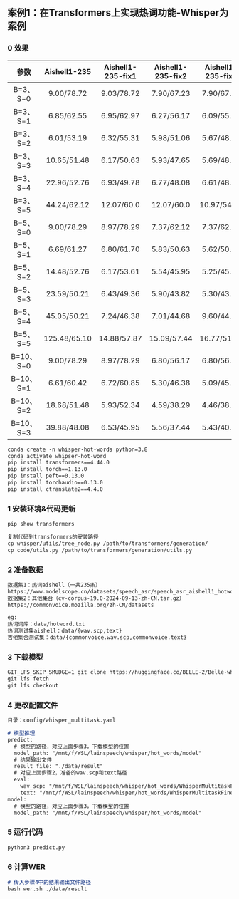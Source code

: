 ## 案例1：在Transformers上实现热词功能-Whisper为案例		
### 0 效果
| 参数   | Aishell1-235 | Aishell1-235-fix1 | Aishell1-235-fix2 | Aishell1-235-fix3 | CommonVoice-19-test-fix1 |
| :-----------------: | :----: | :-------: | :-------: | :-------: | :-------: |
| B=3、S=0  | 9.00/78.72  | 9.03/78.72	|7.90/67.23  |	7.90/67.23  |	16.15/64.59 |
| B=3、S=1  | 6.85/62.55  |	6.95/62.97	|6.27/56.17	 |6.09/55.31	  |14.91/65.14|
| B=3、S=2  |	6.01/53.19	|6.32/55.31	  |5.98/51.06  |	5.67/48.51  |	14.49/67.17
| B=3、S=3	| 10.65/51.48	|6.17/50.63	  |5.93/47.65  |	5.69/48.08  |	16.95/71.54
| B=3、S=4	| 22.96/52.76	|6.93/49.78	  |6.77/48.08  |	6.61/48.93  |	
| B=3、S=5	| 44.24/62.12	|12.07/60.0	  |12.07/60.0  |	10.97/54.04 |	
| B=5、S=0	| 9.00/78.29  |	8.97/78.29	|7.37/62.12	 |7.37/62.12    |	
| B=5、S=1  |	6.69/61.27	|6.80/61.70	  |5.83/50.63  |	5.62/50.21  |	
| B=5、S=2  |	14.48/52.76	|6.17/53.61	  |5.54/45.95  | 	5.25/45.95  |	
| B=5、S=3  |	23.59/50.21	|6.43/49.36	  |5.90/43.82  |	5.30/43.82  |	
| B=5、S=4  |	45.05/50.21	|7.24/46.38	  |7.01/44.68  |	9.60/44.68  |	
| B=5、S=5  |	125.48/65.10|	14.88/57.87 |	15.09/57.44|	16.77/51.48	|
| B=10、S=0	| 9.00/78.29	|8.97/78.29	  |6.80/56.17	 |6.80/56.17    |	
| B=10、S=1 |	6.61/60.42	|6.72/60.85	  |5.30/46.38  |	5.09/45.53	|
| B=10、S=2 |	18.68/51.48	|5.93/52.34	  |4.59/38.29  |	4.46/38.72  |	
| B=10、S=3 |	39.88/48.08	|6.53/45.95	  |5.56/37.44  |	5.43/40.42  |	
```markdown
conda create -n whisper-hot-words python=3.8
conda activate whipser-hot-word
pip install transformers==4.44.0
pip install torch==1.13.0
pip install peft==0.13.0
pip install torchaudio==0.13.0
pip install ctranslate2==4.4.0
```
### 1 安装环境&代码更新
```markdown
pip show transformers

复制代码到transformers的安装路径
cp whisper/utils/tree_node.py /path/to/transformers/generation/
cp code/utils.py /path/to/transformers/generation/utils.py
```
### 2 准备数据
```markdown
数据集1：热词aishell（一共235条）
https://www.modelscope.cn/datasets/speech_asr/speech_asr_aishell1_hotwords_testsets/files
数据集2：其他集合（cv-corpus-19.0-2024-09-13-zh-CN.tar.gz）
https://commonvoice.mozilla.org/zh-CN/datasets

eg:
热词词库：data/hotword.txt
热词测试集aishell：data/{wav.scp,text}
吉他集合测试集：data/{commonvoice.wav.scp,commonvoice.text}
```
### 3 下载模型
```markdown
GIT_LFS_SKIP_SMUDGE=1 git clone https://huggingface.co/BELLE-2/Belle-whisper-large-v2-zh
git lfs fetch
git lfs checkout
```
### 4 更改配置文件
```markdown
目录：config/whisper_multitask.yaml

# 模型推理
predict:
  # 模型的路径，对应上面步骤3，下载模型的位置
  model_path: "/mnt/f/WSL/lainspeech/whisper/hot_words/model"
  # 结果输出文件
  result_file: "./data/result"
  # 对应上面步骤2，准备的wav.scp和text路径
  eval: 
    wav_scp: "/mnt/f/WSL/lainspeech/whisper/hot_words/WhisperMultitaskFinetuning/example/aishell-hot-words/data/wav.scp"
    text: "/mnt/f/WSL/lainspeech/whisper/hot_words/WhisperMultitaskFinetuning/example/aishell-hot-words/data/text"
model:
  # 模型的路径，对应上面步骤3，下载模型的位置
  model_path: "/mnt/f/WSL/lainspeech/whisper/hot_words/model"

```
### 5 运行代码
```markdown
python3 predict.py
```
### 6 计算WER
```markdown
# 传入步骤4中的结果输出文件路径
bash wer.sh ./data/result
```

